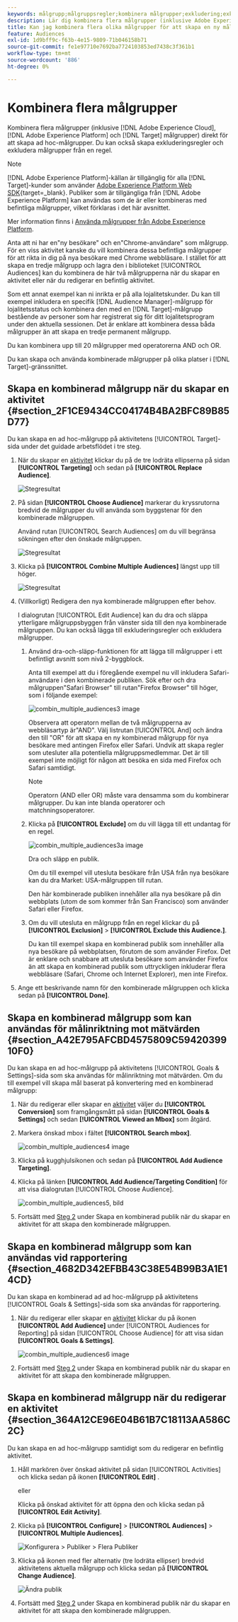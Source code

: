 ```yaml
---
keywords: målgrupp;målgruppsregler;kombinera målgrupper;exkludering;exkludera;kombinera målgrupper;ad hoc-målgrupper;ad hoc-målgrupper
description: Lär dig kombinera flera målgrupper (inklusive Adobe Experience Cloud-målgrupper och [!DNL Target] målgrupper) direkt för att skapa ad hoc-målgrupper.
title: Kan jag kombinera flera olika målgrupper för att skapa en ny målgrupp?
feature: Audiences
exl-id: 1d9bff9c-f63b-4e15-9809-71b046158b71
source-git-commit: fe1e97710e7692ba7724103853ed7438c3f361b1
workflow-type: tm+mt
source-wordcount: '886'
ht-degree: 0%

---
```


# Kombinera flera målgrupper

Kombinera flera målgrupper (inklusive [!DNL Adobe Experience Cloud], [!DNL Adobe Experience Platform] och [!DNL Target] målgrupper) direkt för att skapa ad hoc-målgrupper. Du kan också skapa exkluderingsregler och exkludera målgrupper från en regel.

>[!NOTE]
>
>[!DNL Adobe Experience Platform]-källan är tillgänglig för alla [!DNL Target]-kunder som använder [Adobe Experience Platform Web SDK](https://experienceleague.adobe.com/docs/target-dev/developer/client-side/aep-web-sdk.html?lang=sv-SE){target=_blank}. Publiker som är tillgängliga från [!DNL Adobe Experience Platform] kan användas som de är eller kombineras med befintliga målgrupper, vilket förklaras i det här avsnittet.
>
>Mer information finns i [Använda målgrupper från Adobe Experience Platform](/help/main/c-target/c-audiences/audiences.md#aep).

Anta att ni har en&quot;ny besökare&quot; och en&quot;Chrome-användare&quot; som målgrupp. För en viss aktivitet kanske du vill kombinera dessa befintliga målgrupper för att rikta in dig på nya besökare med Chrome webbläsare. I stället för att skapa en tredje målgrupp och lagra den i biblioteket [!UICONTROL Audiences] kan du kombinera de här två målgrupperna när du skapar en aktivitet eller när du redigerar en befintlig aktivitet.

Som ett annat exempel kan ni inrikta er på alla lojalitetskunder. Du kan till exempel inkludera en specifik [!DNL Audience Manager]-målgrupp för lojalitetsstatus och kombinera den med en [!DNL Target]-målgrupp bestående av personer som har registrerat sig för ditt lojalitetsprogram under den aktuella sessionen. Det är enklare att kombinera dessa båda målgrupper än att skapa en tredje permanent målgrupp.

Du kan kombinera upp till 20 målgrupper med operatorerna AND och OR.

Du kan skapa och använda kombinerade målgrupper på olika platser i [!DNL Target]-gränssnittet.

## Skapa en kombinerad målgrupp när du skapar en aktivitet {#section_2F1CE9434CC04174B4BA2BFC89B85D77}

Du kan skapa en ad hoc-målgrupp på aktivitetens [!UICONTROL Target]-sida under det guidade arbetsflödet i tre steg.

1. När du skapar en [aktivitet](/help/main/c-activities/activities.md#concept_D317A95A1AB54674BA7AB65C7985BA03) klickar du på de tre lodräta ellipserna på sidan **[!UICONTROL Targeting]** och sedan på **[!UICONTROL Replace Audience]**.

   ![Stegresultat](assets/edit_audience.png)

1. På sidan **[!UICONTROL Choose Audience]** markerar du kryssrutorna bredvid de målgrupper du vill använda som byggstenar för den kombinerade målgruppen.

   Använd rutan [!UICONTROL Search Audiences] om du vill begränsa sökningen efter den önskade målgruppen.

   ![Stegresultat](assets/combine_multiple_audiences1.png)

1. Klicka på **[!UICONTROL Combine Multiple Audiences]** längst upp till höger.

   ![Stegresultat](assets/combine_multiple_audiences2.png)

1. (Villkorligt) Redigera den nya kombinerade målgruppen efter behov.

   I dialogrutan [!UICONTROL Edit Audience] kan du dra och släppa ytterligare målgruppsbyggen från vänster sida till den nya kombinerade målgruppen. Du kan också lägga till exkluderingsregler och exkludera målgrupper.

   1. Använd dra-och-släpp-funktionen för att lägga till målgrupper i ett befintligt avsnitt som nivå 2-byggblock.

      Anta till exempel att du i föregående exempel nu vill inkludera Safari-användare i den kombinerade publiken. Sök efter och dra målgruppen&quot;Safari Browser&quot; till rutan&quot;Firefox Browser&quot; till höger, som i följande exempel:

      ![combin_multiple_audiences3 image](assets/combine_multiple_audiences3.png)

      Observera att operatorn mellan de två målgrupperna av webbläsartyp är&quot;AND&quot;. Välj listrutan [!UICONTROL And] och ändra den till &quot;OR&quot; för att skapa en ny kombinerad målgrupp för nya besökare med antingen Firefox eller Safari. Undvik att skapa regler som utesluter alla potentiella målgruppsmedlemmar. Det är till exempel inte möjligt för någon att besöka en sida med Firefox och Safari samtidigt.

      >[!NOTE]
      >
      >Operatorn (AND eller OR) måste vara densamma som du kombinerar målgrupper. Du kan inte blanda operatorer och matchningsoperatorer.

   1. Klicka på **[!UICONTROL Exclude]** om du vill lägga till ett undantag för en regel.

      ![combin_multiple_audiences3a image](assets/combine_multiple_audiences3a.png)

      Dra och släpp en publik.

      Om du till exempel vill utesluta besökare från USA från nya besökare kan du dra Market: USA-målgruppen till rutan.

      Den här kombinerade publiken innehåller alla nya besökare på din webbplats (utom de som kommer från San Francisco) som använder Safari eller Firefox.

   1. Om du vill utesluta en målgrupp från en regel klickar du på **[!UICONTROL Exclusion]** > **[!UICONTROL Exclude this Audience.]**.

      Du kan till exempel skapa en kombinerad publik som innehåller alla nya besökare på webbplatsen, förutom de som använder Firefox. Det är enklare och snabbare att utesluta besökare som använder Firefox än att skapa en kombinerad publik som uttryckligen inkluderar flera webbläsare (Safari, Chrome och Internet Explorer), men inte Firefox.

1. Ange ett beskrivande namn för den kombinerade målgruppen och klicka sedan på **[!UICONTROL Done]**.

## Skapa en kombinerad målgrupp som kan användas för målinriktning mot mätvärden {#section_A42E795AFCBD4575809C5942039910F0}

Du kan skapa en ad hoc-målgrupp på aktivitetens [!UICONTROL Goals & Settings]-sida som ska användas för målinriktning mot mätvärden. Om du till exempel vill skapa mål baserat på konvertering med en kombinerad målgrupp:

1. När du redigerar eller skapar en [aktivitet](/help/main/c-activities/activities.md#concept_D317A95A1AB54674BA7AB65C7985BA03) väljer du **[!UICONTROL Conversion]** som framgångsmått på sidan **[!UICONTROL Goals & Settings]** och sedan **[!UICONTROL Viewed an Mbox]** som åtgärd.
1. Markera önskad mbox i fältet **[!UICONTROL Search mbox]**.

   ![combin_multiple_audiences4 image](assets/combine_multiple_audiences4.png)

1. Klicka på kugghjulsikonen och sedan på **[!UICONTROL Add Audience Targeting]**.
1. Klicka på länken **[!UICONTROL Add Audience/Targeting Condition]** för att visa dialogrutan [!UICONTROL Choose Audience].

   ![combin_multiple_audiences5, bild](assets/combine_multiple_audiences5.png)

1. Fortsätt med [Steg 2](/help/main/c-target/combining-multiple-audiences.md#section_2F1CE9434CC04174B4BA2BFC89B85D77) under Skapa en kombinerad publik när du skapar en aktivitet för att skapa den kombinerade målgruppen.

## Skapa en kombinerad målgrupp som kan användas vid rapportering {#section_4682D342EFBB43C38E54B99B3A1E14CD}

Du kan skapa en kombinerad ad ad hoc-målgrupp på aktivitetens [!UICONTROL Goals & Settings]-sida som ska användas för rapportering.

1. När du redigerar eller skapar en [aktivitet](/help/main/c-activities/activities.md#concept_D317A95A1AB54674BA7AB65C7985BA03) klickar du på ikonen **[!UICONTROL Add Audience]** under [!UICONTROL Audiences for Reporting] på sidan [!UICONTROL Choose Audience] för att visa sidan **[!UICONTROL Goals & Settings]**.

   ![combin_multiple_audiences6 image](assets/combine_multiple_audiences6.png)

1. Fortsätt med [Steg 2](/help/main/c-target/combining-multiple-audiences.md#section_2F1CE9434CC04174B4BA2BFC89B85D77) under Skapa en kombinerad publik när du skapar en aktivitet för att skapa den kombinerade målgruppen.

## Skapa en kombinerad målgrupp när du redigerar en aktivitet {#section_364A12CE96E04B61B7C18113AA586C2C}

Du kan skapa en ad hoc-målgrupp samtidigt som du redigerar en befintlig aktivitet.

1. Håll markören över önskad aktivitet på sidan [!UICONTROL Activities] och klicka sedan på ikonen **[!UICONTROL Edit]** .

   eller

   Klicka på önskad aktivitet för att öppna den och klicka sedan på **[!UICONTROL Edit Activity]**.

1. Klicka på **[!UICONTROL Configure]** > **[!UICONTROL Audiences]** > **[!UICONTROL Multiple Audiences]**.

   ![Konfigurera > Publiker > Flera Publiker](assets/combine_multiple_audiences7.png)

1. Klicka på ikonen med fler alternativ (tre lodräta ellipser) bredvid aktivitetens aktuella målgrupp och klicka sedan på **[!UICONTROL Change Audience]**.

   ![Ändra publik](assets/combine_multiple_audiences8.png)

1. Fortsätt med [Steg 2](/help/main/c-target/combining-multiple-audiences.md#section_2F1CE9434CC04174B4BA2BFC89B85D77) under Skapa en kombinerad publik när du skapar en aktivitet för att skapa den kombinerade målgruppen.
